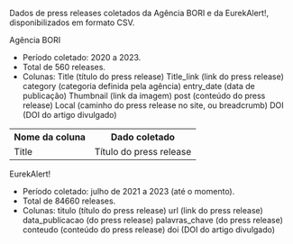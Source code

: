 Dados de press releases coletados da Agência BORI e da EurekAlert!, disponibilizados em formato CSV.


Agência BORI
- Período coletado: 2020 a 2023.
- Total de 560 releases.
- Colunas:  Title (título do press release)
            Title_link (link do press release)
            category (categoria definida pela agência)
            entry_date (data de publicação)
            Thumbnail (link da imagem)
            post (conteúdo do press release)
            Local (caminho do press release no site, ou breadcrumb)
            DOI (DOI do artigo divulgado)
<table>
            <tr>
                        <th>Nome da coluna</th>
                        <th>Dado coletado</th>
            </tr>
            <tr><td>Title</td><td>Título do press release</td></tr>
</table>


EurekAlert!
- Período coletado: julho de 2021 a 2023 (até o momento).
- Total de 84660 releases.
- Colunas:  titulo (título do press release)
            url (link do press release)
            data_publicacao (do press release)
            palavras_chave (do press release)
            conteudo (conteúdo do press release)
            doi (DOI do artigo divulgado)
